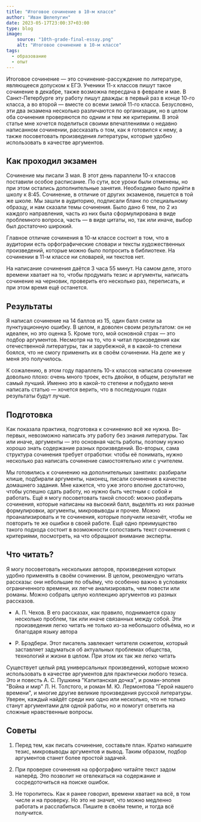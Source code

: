 ```yaml
---
title: "Итоговое сочинение в 10-м классе"
author: "Иван Шелепугин"
date: 2023-05-17T23:00:37+03:00
type: blog
image:
    source: "10th-grade-final-essay.png"
    alt: "Итоговое сочинение в 10-м классе"
tags:
  - образование
  - опыт
---
```


Итоговое сочинение &mdash; это сочинение-рассуждение по литературе, являющееся
допуском к ЕГЭ. Ученики 11-х классов пишут такое сочинение в декабре, также
возможна пересдача в феврале и мае. В Санкт-Петербурге эту работу пишут дважды:
в первый раз в конце 10-го класса, а во второй &mdash; вместе со всеми зимой
11-го класса. Безусловно, эти два экзамена несколько различаются по
организации, но в целом оба сочинения проверяются по одним и тем же критериям.
В этой статье мне хочется поделиться своими впечатлениями о недавно написанном
сочинении, рассказать о том, как я готовился к нему, а также посоветовать
произведения литературы, которые удобно использовать в качестве аргументов.

## Как проходил экзамен

Сочинение мы писали 3 мая. В этот день параллели 10-х классов поставили особое
расписание. По сути, все уроки были отменены, но при этом остались
дополнительные занятия. Необходимо было прийти в школу к 8:45. Сочинение, в
отличие от других экзаменов, пишется в той же школе. Мы зашли в аудиторию,
подписали бланк по специальному образцу, и нам сказали темы сочинения. Было
дано 6 тем, по 2 из каждого направления, часть из них была сформулирована в
виде проблемного вопроса, часть &mdash; в виде цитаты, но, так или иначе, выбор
был достаточно широкий.

Главное отличие сочинения в 10-м классе состоит в том, что в аудитории есть
орфографические словари и тексты художественных произведений, которые можно
было попросить в библиотеке. На сочинении в 11-м классе ни словарей, ни текстов
нет.

На написание сочинения даётся 3 часа 55 минут. На самом деле, этого времени
хватает на то, чтобы продумать тезис и аргументы, написать сочинение на
черновик, проверить его несколько раз, переписать, и при этом время ещё
останется.

## Результаты

Я написал сочинение на 14 баллов из 15, один балл сняли за пунктуационную
ошибку. В целом, я доволен своим результатом: он не идеален, но это оценка 5.
Кроме того, мой основной страх &mdash; это подбор аргументов. Несмотря на то,
что я читал произведения как отечественной литературы, так и зарубежной, я в
какой-то степени боялся, что не смогу применить их в своём сочинении. На деле
же у меня это получилось.

К сожалению, в этом году параллель 10-х классов написала сочинение довольно
плохо: очень много троек, есть двойки, в общем, результат не самый лучший.
Именно это в какой-то степени и побудило меня написать статью &mdash; хочется
верить, что в последующих годах результаты будут лучше.

## Подготовка

Как показала практика, подготовка к сочинению всё же нужна. Во-первых,
невозможно написать эту работу без знания литературы. Так или иначе, аргументы
&mdash; это основная часть работы, поэтому нужно хорошо знать содержание разных
произведений. Во-вторых, сама структура сочинения требует отработки: чтобы её
понимать, нужно несколько раз написать сочинение самостоятельно или с учителем.

Мы готовились к сочинению на дополнительных занятиях: разбирали клише,
подбирали аргументы, наконец, писали сочинения в качестве домашнего задания.
Мне кажется, что уже этого вполне достаточно, чтобы успешно сдать работу, но
нужно быть честным с собой и работать. Ещё я могу посоветовать такой способ:
можно разбирать сочинения, которые написаны на высокий балл, выделять из них
разные формулировки, аргументы, микровыводы и прочее. Можно проанализировать и
те сочинения, которые получили незачёт, чтобы не повторить те же ошибки в своей
работе. Ещё одно преимущество такого подхода состоит в возможности сопоставить
текст сочинения с критериями, посмотреть, на что обращают внимание эксперты.

## Что читать?

Я могу посоветовать нескольких авторов, произведения которых удобно применять в
своём сочинении. В целом, рекомендую читать рассказы: они небольшие по объёму,
что особенно важно в условиях ограниченного времени, их легче анализировать,
чем повести или романы. Можно собрать целую коллекцию аргументов из разных
рассказов.

- А. П. Чехов. В его рассказах, как правило, поднимается сразу несколько
  проблем, так или иначе связанных между собой. Эти произведения легко читать
  не только из-за небольшого объёма, но и благодаря языку автора

- Р. Брэдбери. Этот писатель завлекает читателя сюжетом, который заставляет
  задуматься об актуальных проблемах общества, технологий и жизни в целом. При
  этом их так же легко читать

Существует целый ряд универсальных произведений, которые можно использовать в
качестве аргументов для практически любого тезиса. Это и повесть А. С. Пушкина
"Капитанская дочка", и роман-эпопея "Война и мир" Л. Н. Толстого, и роман М. Ю.
Лермонтова "Герой нашего времени", и многие другие великие произведения русской
литературы. Уверен, каждый найдёт среди них одно или несколько, что не только
станут аргументами для одной работы, но и помогут ответить на сложные
нравственные вопросы.

## Советы

1. Перед тем, как писать сочинение, составьте план. Кратко напишите тезис,
микровыводы аргументов и вывод. Таким образом, подбор аргументов станет более
простой задачей.

2. При проверке сочинения на орфографию читайте текст задом наперёд. Это
позволит не отвлекаться на содержание и сосредоточиться на поиске ошибок.

3. Не торопитесь. Как я ранее говорил, времени хватает на всё, в том числе и на
проверку. Но это не значит, что можно медленно работать и расслабиться. Пишите
в своём темпе, и тогда всё получится.
